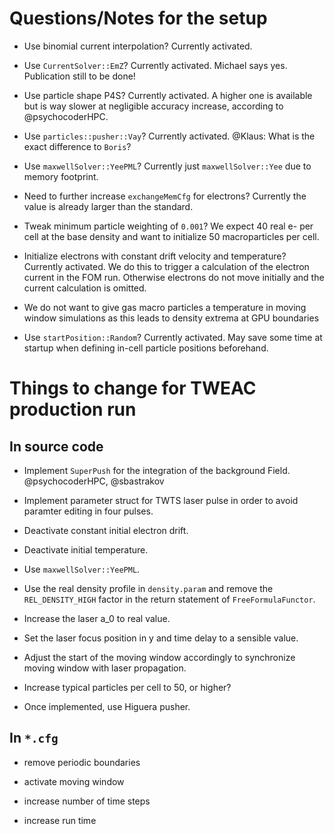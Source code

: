 # Questions/Notes for the setup

* Use binomial current interpolation? Currently activated.

* Use `CurrentSolver::EmZ`? Currently activated. Michael says yes. Publication still to be done!

* Use particle shape P4S? Currently activated. A higher one is available but is way slower at negligible accuracy increase, according to @psychocoderHPC.

* Use `particles::pusher::Vay`? Currently activated. @Klaus: What is the exact difference to `Boris`?

* Use `maxwellSolver::YeePML`? Currently just `maxwellSolver::Yee` due to memory footprint.

* Need to further increase `exchangeMemCfg` for electrons? Currently the value is already larger than the standard.

* Tweak minimum particle weighting of `0.001`? We expect 40 real e- per cell at the base density and want to initialize 50 macroparticles per cell.

* Initialize electrons with constant drift velocity and temperature? Currently activated. We do this to trigger a calculation of the electron current in the FOM run. Otherwise electrons do not move initially and the current calculation is omitted.

* We do not want to give gas macro particles a temperature in moving window simulations as this leads to density extrema at GPU boundaries

* Use `startPosition::Random`? Currently activated. May save some time at startup when defining in-cell particle positions beforehand.



# Things to change for TWEAC production run

## In source code

* Implement `SuperPush` for the integration of the background Field. @psychocoderHPC, @sbastrakov

* Implement parameter struct for TWTS laser pulse in order to avoid paramter editing in four pulses.

* Deactivate constant initial electron drift.

* Deactivate initial temperature.

* Use `maxwellSolver::YeePML`.

* Use the real density profile in `density.param` and remove the `REL_DENSITY_HIGH` factor in the return statement of `FreeFormulaFunctor`.

* Increase the laser a_0 to real value.

* Set the laser focus position in y and time delay to a sensible value.

* Adjust the start of the moving window accordingly to synchronize moving window with laser propagation.

* Increase typical particles per cell to 50, or higher?

* Once implemented, use Higuera pusher.


## In `*.cfg`

* remove periodic boundaries

* activate moving window

* increase number of time steps

* increase run time
